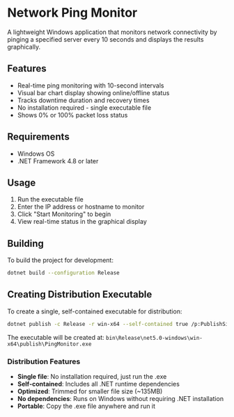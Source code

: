 # Network Ping Monitor

A lightweight Windows application that monitors network connectivity by pinging a specified server every 10 seconds and displays the results graphically.

## Features

- Real-time ping monitoring with 10-second intervals
- Visual bar chart display showing online/offline status
- Tracks downtime duration and recovery times
- No installation required - single executable file
- Shows 0% or 100% packet loss status

## Requirements

- Windows OS
- .NET Framework 4.8 or later

## Usage

1. Run the executable file
2. Enter the IP address or hostname to monitor
3. Click "Start Monitoring" to begin
4. View real-time status in the graphical display

## Building

To build the project for development:

```bash
dotnet build --configuration Release
```

## Creating Distribution Executable

To create a single, self-contained executable for distribution:

```bash
dotnet publish -c Release -r win-x64 --self-contained true /p:PublishSingleFile=true /p:PublishTrimmed=true
```

The executable will be created at: `bin\Release\net5.0-windows\win-x64\publish\PingMonitor.exe`

### Distribution Features

- **Single file**: No installation required, just run the .exe
- **Self-contained**: Includes all .NET runtime dependencies
- **Optimized**: Trimmed for smaller file size (~135MB)
- **No dependencies**: Runs on Windows without requiring .NET installation
- **Portable**: Copy the .exe file anywhere and run it
